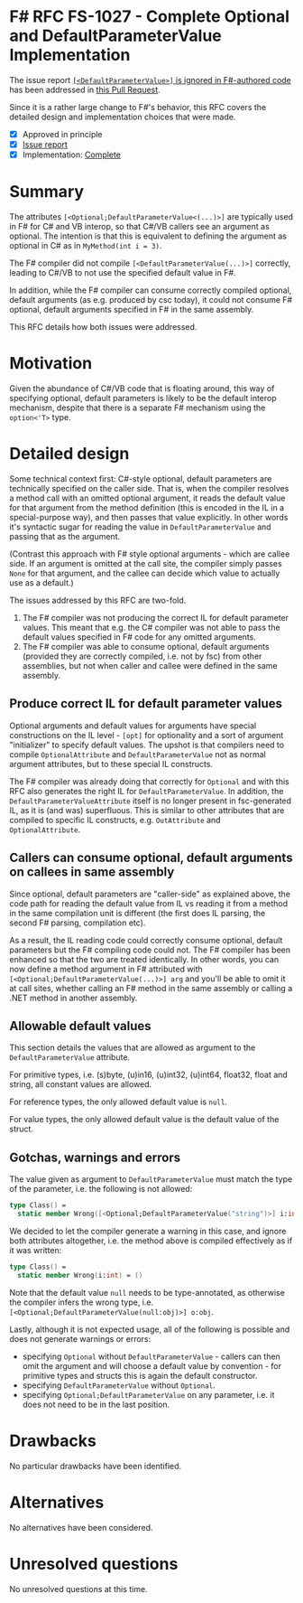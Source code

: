 # F# RFC FS-1027 - Complete Optional and DefaultParameterValue Implementation

The issue report [`[<DefaultParameterValue>]` is ignored in F#-authored code](https://github.com/dotnet/fsharp/issues/96)
has been addressed in [this Pull Request](https://github.com/dotnet/fsharp/pull/1812).

Since it is a rather large change to F#'s behavior, this RFC covers the detailed design and implementation choices that were made.

* [x] Approved in principle
* [x] [Issue report](https://github.com/dotnet/fsharp/issues/96)
* [x] Implementation: [Complete](https://github.com/dotnet/fsharp/pull/1812)

# Summary
[summary]: #summary

The attributes `[<Optional;DefaultParameterValue<(...)>]` are typically used
in F# for C# and VB interop, so that C#/VB callers see an argument as optional.
The intention is that this is equivalent to defining the argument as optional in C# as in `MyMethod(int i = 3)`.

The F# compiler did not compile `[<DefaultParameterValue(...)>]` correctly, leading
to C#/VB to not use the specified default value in F#.

In addition, while the F# compiler can consume correctly compiled optional,
default arguments (as e.g. produced by csc today), it could not consume F# optional, default arguments
specified in F# in the same assembly.

This RFC details how both issues were addressed.

# Motivation
[motivation]: #motivation

Given the abundance of C#/VB code that is floating around, this way of specifying optional,
default parameters is likely to be the default interop mechanism, despite that there is a
separate F# mechanism using the `option<'T>` type.

# Detailed design
[design]: #detailed-design

Some technical context first: C#-style optional, default parameters are technically
specified on the caller side. That is, when the compiler resolves a method call with
an omitted optional argument, it reads the default value for that argument from the method
definition (this is encoded in the IL in a special-purpose way), and then passes that value explicitly.
In other words it's syntactic sugar for reading the value in `DefaultParameterValue`
and passing that as the argument.

(Contrast this approach with F# style optional arguments - which are callee side.
If an argument is omitted at the call site, the compiler simply passes `None` for that
argument, and the callee can decide which value to actually use as a default.)

The issues addressed by this RFC are two-fold.
1. The F# compiler was not producing the correct IL for default parameter values.
This meant that e.g. the C# compiler was not able to pass the default values specified
in F# code for any omitted arguments.
2. The F# compiler was able to consume optional, default arguments (provided they are
correctly compiled, i.e. not by fsc) from other assemblies, but not when caller and callee
were defined in the same assembly.

## Produce correct IL for default parameter values

Optional arguments and default values for arguments have special constructions
on the IL level - `[opt]` for optionality and a sort of argument "initializer" to
specify default values. The upshot is that compilers need to compile `OptionalAttribute`
and `DefaultParameterValue` not as normal argument attributes, but to these special IL
constructs.

The F# compiler was already doing that correctly for `Optional` and with
this RFC also generates the right IL for `DefaultParameterValue`. In addition, the
`DefaultParameterValueAttribute` itself is no longer present in fsc-generated IL, as it is
(and was) superfluous. This is similar to other attributes that are compiled to
specific IL constructs, e.g. `OutAttribute` and `OptionalAttribute`.

## Callers can consume optional, default arguments on callees in same assembly

Since optional, default parameters are "caller-side" as explained above, the code path
for reading the default value from IL vs reading it from a method in the same compilation
unit is different (the first does IL parsing, the second F# parsing, compilation etc).

As a result, the IL reading code could correctly consume optional, default parameters but
the F# compiling code could not. The F# compiler has been enhanced so that the two
are treated identically. In other words, you can now define a method argument in F# attributed
with `[<Optional;DefaultParameterValue(...)>] arg` and you'll be able to omit it
at call sites, whether calling an F# method in the same assembly or calling a .NET
method in another assembly.

## Allowable default values

This section details the values that are allowed as argument to the `DefaultParameterValue`
attribute.

For primitive types, i.e. (s)byte, (u)in16, (u)int32, (u)int64, float32, float and string, all constant
values are allowed.

For reference types, the only allowed default value is `null`.

For value types, the only allowed default value is the default value of the struct.

## Gotchas, warnings and errors

The value given as argument to `DefaultParameterValue` must match the type of the
parameter, i.e. the following is not allowed:

```fsharp
type Class() =
  static member Wrong([<Optional;DefaultParameterValue("string")>] i:int) = ()
```
We decided to let the compiler generate a warning in this case, and ignore both
attributes altogether, i.e. the method above is compiled effectively as if it was
written:

```fsharp
type Class() =
  static member Wrong(i:int) = ()
```
Note that the default value `null` needs to be type-annotated, as otherwise the
compiler infers the wrong type, i.e. `[<Optional;DefaultParameterValue(null:obj)>] o:obj`.

Lastly, although it is not expected usage, all of the following is possible and does not
generate warnings or errors:
- specifying `Optional` without `DefaultParameterValue` - callers can then omit the argument
and will choose a default value by convention - for primitive types and structs this is
again the default constructor.
- specifying `DefaultParameterValue` without `Optional`.
- specifying `Optional;DefaultParameterValue` on any parameter, i.e. it does not need
to be in the last position.

# Drawbacks
[drawbacks]: #drawbacks

No particular drawbacks have been identified.

# Alternatives
[alternatives]: #alternatives

No alternatives have been considered.

# Unresolved questions
[unresolved]: #unresolved-questions

No unresolved questions at this time.
